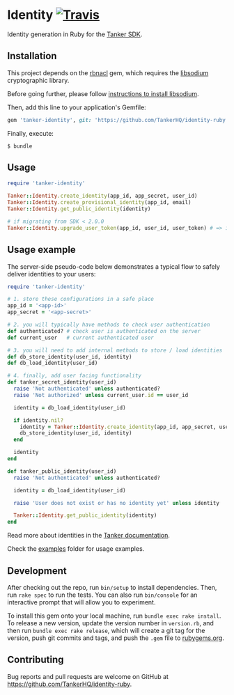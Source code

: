 # Identity [![Travis][build-badge]][build]

Identity generation in Ruby for the [Tanker SDK](https://tanker.io/docs/latest).

## Installation

This project depends on the [rbnacl](https://github.com/crypto-rb/rbnacl) gem, which requires the [libsodium](https://download.libsodium.org/doc/) cryptographic library.

Before going further, please follow [instructions to install libsodium](https://github.com/crypto-rb/rbnacl/wiki/Installing-libsodium).

Then, add this line to your application's Gemfile:

```ruby
gem 'tanker-identity', git: 'https://github.com/TankerHQ/identity-ruby' #, tag: 'vX.Y.Z'
```

Finally, execute:

    $ bundle

## Usage

```ruby
require 'tanker-identity'

Tanker::Identity.create_identity(app_id, app_secret, user_id)
Tanker::Identity.create_provisional_identity(app_id, email)
Tanker::Identity.get_public_identity(identity)

# if migrating from SDK < 2.0.0
Tanker::Identity.upgrade_user_token(app_id, user_id, user_token) # => identity
```

## Usage example

The server-side pseudo-code below demonstrates a typical flow to safely deliver identities to your users:

```ruby
require 'tanker-identity'

# 1. store these configurations in a safe place
app_id = '<app-id>'
app_secret = '<app-secret>'

# 2. you will typically have methods to check user authentication
def authenticated? # check user is authenticated on the server
def current_user   # current authenticated user

# 3. you will need to add internal methods to store / load identities
def db_store_identity(user_id, identity)
def db_load_identity(user_id)

# 4. finally, add user facing functionality
def tanker_secret_identity(user_id)
  raise 'Not authenticated' unless authenticated?
  raise 'Not authorized' unless current_user.id == user_id

  identity = db_load_identity(user_id)

  if identity.nil?
    identity = Tanker::Identity.create_identity(app_id, app_secret, user_id)
    db_store_identity(user_id, identity)
  end

  identity
end

def tanker_public_identity(user_id)
  raise 'Not authenticated' unless authenticated?

  identity = db_load_identity(user_id)

  raise 'User does not exist or has no identity yet' unless identity

  Tanker::Identity.get_public_identity(identity)
end
```

Read more about identities in the [Tanker documentation](https://docs.tanker.io/latest/).

Check the [examples](https://github.com/TankerHQ/identity-ruby/tree/master/examples/) folder for usage examples.

## Development

After checking out the repo, run `bin/setup` to install dependencies. Then, run `rake spec` to run the tests. You can also run `bin/console` for an interactive prompt that will allow you to experiment.

To install this gem onto your local machine, run `bundle exec rake install`. To release a new version, update the version number in `version.rb`, and then run `bundle exec rake release`, which will create a git tag for the version, push git commits and tags, and push the `.gem` file to [rubygems.org](https://rubygems.org).

## Contributing

Bug reports and pull requests are welcome on GitHub at https://github.com/TankerHQ/identity-ruby.

[build-badge]: https://travis-ci.org/TankerHQ/identity-ruby.svg?branch=master
[build]: https://travis-ci.org/TankerHQ/identity-ruby
